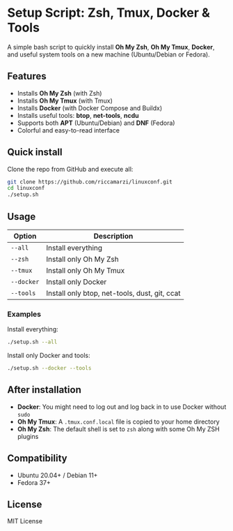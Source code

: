 # Setup Script: Zsh, Tmux, Docker & Tools

A simple bash script to quickly install **Oh My Zsh**, **Oh My Tmux**, **Docker**, and useful system tools on a new machine (Ubuntu/Debian or Fedora).

## Features

- Installs **Oh My Zsh** (with Zsh)
- Installs **Oh My Tmux** (with Tmux)
- Installs **Docker** (with Docker Compose and Buildx)
- Installs useful tools: **btop**, **net-tools**, **ncdu**
- Supports both **APT** (Ubuntu/Debian) and **DNF** (Fedora)
- Colorful and easy-to-read interface

## Quick install

Clone the repo from GitHub and execute all:

```bash
git clone https://github.com/riccamarzi/linuxconf.git
cd linuxconf
./setup.sh

```

## Usage

| Option     | Description                      |
|------------|----------------------------------|
| `--all`    | Install everything              |
| `--zsh`    | Install only Oh My Zsh          |
| `--tmux`   | Install only Oh My Tmux         |
| `--docker` | Install only Docker             |
| `--tools`  | Install only btop, net-tools, dust, git, ccat |

### Examples

Install everything:

```bash
./setup.sh --all
```

Install only Docker and tools:

```bash
./setup.sh --docker --tools
```

## After installation

- **Docker**: You might need to log out and log back in to use Docker without `sudo`
- **Oh My Tmux**: A `.tmux.conf.local` file is copied to your home directory
- **Oh My Zsh**: The default shell is set to `zsh` along with some Oh My ZSH plugins  

## Compatibility

- Ubuntu 20.04+ / Debian 11+
- Fedora 37+

## License

MIT License
